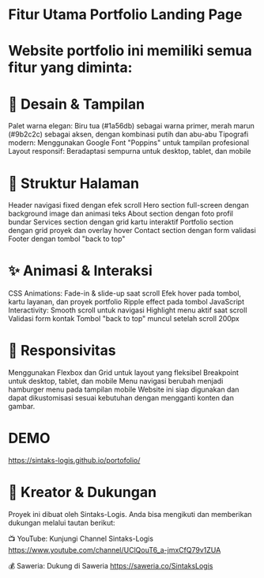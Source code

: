 # Fitur Utama Portfolio Landing Page
# Website portfolio ini memiliki semua fitur yang diminta:

# 🎨 Desain & Tampilan
Palet warna elegan: Biru tua (#1a56db) sebagai warna primer, merah marun (#9b2c2c) sebagai aksen, dengan kombinasi putih dan abu-abu
Tipografi modern: Menggunakan Google Font "Poppins" untuk tampilan profesional
Layout responsif: Beradaptasi sempurna untuk desktop, tablet, dan mobile

# 🧱 Struktur Halaman
Header navigasi fixed dengan efek scroll
Hero section full-screen dengan background image dan animasi teks
About section dengan foto profil bundar
Services section dengan grid kartu interaktif
Portfolio section dengan grid proyek dan overlay hover
Contact section dengan form validasi
Footer dengan tombol "back to top"

# ✨ Animasi & Interaksi
CSS Animations:
Fade-in & slide-up saat scroll
Efek hover pada tombol, kartu layanan, dan proyek portfolio
Ripple effect pada tombol
JavaScript Interactivity:
Smooth scroll untuk navigasi
Highlight menu aktif saat scroll
Validasi form kontak
Tombol "back to top" muncul setelah scroll 200px

# 📱 Responsivitas
Menggunakan Flexbox dan Grid untuk layout yang fleksibel
Breakpoint untuk desktop, tablet, dan mobile
Menu navigasi berubah menjadi hamburger menu pada tampilan mobile
Website ini siap digunakan dan dapat dikustomisasi sesuai kebutuhan dengan mengganti konten dan gambar.

# DEMO
https://sintaks-logis.github.io/portofolio/

# 👤 Kreator & Dukungan
Proyek ini dibuat oleh Sintaks-Logis. Anda bisa mengikuti dan memberikan dukungan melalui tautan berikut:

📺 YouTube: Kunjungi Channel Sintaks-Logis https://www.youtube.com/channel/UClQouT6_a-jmxCfQ79v1ZUA

💰 Saweria: Dukung di Saweria https://saweria.co/SintaksLogis
